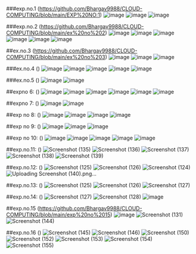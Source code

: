 ###exp.no.1
(https://github.com/Bhargav9988/CLOUD-COMPUTING/blob/main/EXP%20NO:1)
![image](https://user-images.githubusercontent.com/113018523/192220731-77823877-17d3-4c21-8f11-71f61082c2ad.png)
![image](https://user-images.githubusercontent.com/113018523/192220808-d01136e3-185d-4ec3-bc05-24d3502715aa.png)
![image](https://user-images.githubusercontent.com/113018523/192220834-3aa68142-ad37-432b-bca8-3e64478b7f5d.png)

###exp.no.2
(https://github.com/Bhargav9988/CLOUD-COMPUTING/blob/main/ex%20no%202)
![image](https://user-images.githubusercontent.com/113018523/192222815-a34776fb-3813-43a9-8a5b-1959a1091ef9.png)
![image](https://user-images.githubusercontent.com/113018523/192223104-50ea8a67-f771-4994-bd16-ef225756b4f5.png)
![image](https://user-images.githubusercontent.com/113018523/192223127-96bf519b-75bb-4b6f-81dc-2579b29c4691.png)
![image](https://user-images.githubusercontent.com/113018523/192223184-6efa3aab-3ef7-45d1-bbb6-eaf1606f6a48.png)
![image](https://user-images.githubusercontent.com/113018523/192223227-8daf3562-df4d-4a81-a325-6a421658bf5c.png)
![image](https://user-images.githubusercontent.com/113018523/192223268-8f333240-fdc9-494d-a957-efe36d96b120.png)

##ex.no.3
(https://github.com/Bhargav9988/CLOUD-COMPUTING/blob/main/ex%20no%203)
![image](https://user-images.githubusercontent.com/113018523/192223433-56126065-6506-48c8-82b9-f55379491f60.png)
![image](https://user-images.githubusercontent.com/113018523/192223462-5f1fde0e-0485-4e08-9499-c41cd8556a42.png)
![image](https://user-images.githubusercontent.com/113018523/192223491-476a3e37-eda8-4bd7-955e-52ca94029c7b.png)

###ex.no.4
()
![image](https://user-images.githubusercontent.com/113018523/192223599-8c8dc99e-7a44-422f-bf6f-c527f4833c3e.png)
![image](https://user-images.githubusercontent.com/113018523/192223653-31c1d98f-d182-4da6-acb2-eac983340ea0.png)
![image](https://user-images.githubusercontent.com/113018523/192223720-c847fc60-aefa-4619-95c4-b57f2f19427d.png)
![image](https://user-images.githubusercontent.com/113018523/192223781-4dd751a5-9c7e-4d26-b89c-26841973d298.png)
![image](https://user-images.githubusercontent.com/113018523/192223951-1b56279d-424f-4f5c-a42e-a3b3bcdcddd0.png)

###ex.no.5
()
![image](https://user-images.githubusercontent.com/113018523/192224079-7cfd9c98-2c95-45e9-a719-15e2faa4a4ae.png)
![image](https://user-images.githubusercontent.com/113018523/192223989-c42543d3-33bf-4c03-999b-41b925f25d22.png)

##expno 6:
()
![image](https://user-images.githubusercontent.com/113335352/192437626-67d50164-0b57-4321-9d8f-360f023fc08e.png)
![image](https://user-images.githubusercontent.com/113335352/192437723-05265c8c-4bc1-41aa-9fe1-511639d33d80.png)
![image](https://user-images.githubusercontent.com/113335352/192437772-c478d853-9c9c-40b6-8568-21d1708771cd.png)
![image](https://user-images.githubusercontent.com/113335352/192437803-280fa156-98cf-4a93-b0b4-35619debd411.png)
![image](https://user-images.githubusercontent.com/113335352/192438061-2285698d-3c7a-478b-b876-575a6e462744.png)
![image](https://user-images.githubusercontent.com/113335352/192438168-a179389d-b6d9-4d1c-ba95-674cc65a90ec.png)

##expno 7:
()
![image](https://user-images.githubusercontent.com/113335352/192442055-796c793d-80e8-4cef-9dd1-cda8a870722f.png)
![image](https://user-images.githubusercontent.com/113335352/192442281-9fafdfad-fb3b-41ba-9066-48eed5a22ec2.png)

##exp no 8:
()
![image](https://user-images.githubusercontent.com/113335352/192441232-e6a43763-be93-4cf7-9bce-315415093bea.png)
![image](https://user-images.githubusercontent.com/113335352/192441304-c6d1a475-7310-48e7-8ee9-007cd1bb754a.png)
![image](https://user-images.githubusercontent.com/113335352/192441342-0d130830-cc31-4985-a669-386df99bb998.png)
![image](https://user-images.githubusercontent.com/113335352/192441413-189ca62b-937f-48fb-bbf6-abf463436401.png)

##exp no 9:
()
![image](https://user-images.githubusercontent.com/113335352/192465006-3bb64d1f-3cf6-423e-b74a-19342f6ccaa3.png)
![image](https://user-images.githubusercontent.com/113335352/192465363-f73a2981-0b27-4380-957a-45331611452a.png)
![image](https://user-images.githubusercontent.com/113335352/192465580-24c45f33-0027-4f23-9b81-52c9863febad.png)

##exp  no 10:
()
![image](https://user-images.githubusercontent.com/113335352/192465866-2b02323c-b585-40c3-a21a-e68da8ff2f01.png)
![image](https://user-images.githubusercontent.com/113335352/192466155-b9a019d8-a442-4d85-bc21-52148b4bfdbb.png)
![image](https://user-images.githubusercontent.com/113335352/192466277-3dd846de-fee9-4d01-a425-093a2513efee.png)
![image](https://user-images.githubusercontent.com/113335352/192466446-5a3c4ccc-8029-40a2-9e6f-7263be6947e4.png)
![image](https://user-images.githubusercontent.com/113335352/192466654-b89664fe-fb00-42a8-a942-cb6b07b7cead.png)

##exp.no.11:
()
![Screenshot (135)](https://user-images.githubusercontent.com/113407411/192724671-730b7094-0387-46a3-a259-2d67c3af6b67.png)
![Screenshot (136)](https://user-images.githubusercontent.com/113407411/192724697-8b2f8eb3-a436-4e40-883a-f3411aac414e.png)
![Screenshot (137)](https://user-images.githubusercontent.com/113407411/192724725-51731567-403b-4ddb-8fe7-41e5e2577f53.png)
![Screenshot (138)](https://user-images.githubusercontent.com/113407411/192724746-d7ff9eae-c5b3-4a48-a5a0-059142ac4e25.png)
![Screenshot (139)](https://user-images.githubusercontent.com/113407411/192724788-96536188-9305-4a52-9cbc-6b92301233d6.png)

##exp.no.12:
()
![Screenshot (125)](https://user-images.githubusercontent.com/113407411/192727982-8f1c38a6-d037-4278-90ae-d3d73d8e110e.png)
![Screenshot (126)](https://user-images.githubusercontent.com/113407411/192728025-e2995efd-c9c3-43cb-b9c4-395bb2a7e854.png)
![Screenshot (124)](https://user-images.githubusercontent.com/113407411/192728065-1b90d71e-f5bb-4f90-989e-cf99caed6c65.png)
![Uploading Screenshot (140).png…]()

##exp.no.13:
()
![Screenshot (125)](https://user-images.githubusercontent.com/113407411/192933950-cf102984-676f-48a7-bce3-8cca8e0980ba.png)
![Screenshot (126)](https://user-images.githubusercontent.com/113407411/192934159-4e50929d-e125-4c50-8419-be5a3e6d1517.png)
![Screenshot (127)](https://user-images.githubusercontent.com/113407411/192934176-3948a0e6-181f-43f8-9595-f7763efbd0e8.png)

##exp.no.14:
()
![Screenshot (127)](https://user-images.githubusercontent.com/113407411/192934776-66cfc563-2cb7-49a0-94e6-14e16a49a708.png)
![Screenshot (128)](https://user-images.githubusercontent.com/113407411/192934610-7b4de39a-8972-4c86-a50e-2eede8f01aa8.png)
![image](https://user-images.githubusercontent.com/113407411/192935094-453d7ab3-d0a5-4a2b-8cca-a2332dccee8c.png)

##exp.no.15
(https://github.com/Bhargav9988/CLOUD-COMPUTING/blob/main/exp%20no%2015)
![image](https://user-images.githubusercontent.com/113407411/192935874-296db791-351c-4ae6-a326-02422f0c17d6.png)
![Screenshot (131)](https://user-images.githubusercontent.com/113407411/192935924-d5344e8e-b344-475b-948c-0792a3cfb436.png)
![Screenshot (144)](https://user-images.githubusercontent.com/113407411/192936143-83002a13-e127-4c84-a926-11006ebd8047.png)

##exp.no.16
()
![Screenshot (145)](https://user-images.githubusercontent.com/113407411/192939525-e7410ce5-94a0-4fb3-b306-22ac7229ec8e.png)
![Screenshot (146)](https://user-images.githubusercontent.com/113407411/192939564-2bf85542-4e1c-42c8-8b43-464b63395393.png)
![Screenshot (150)](https://user-images.githubusercontent.com/113407411/192939722-9fb28475-8393-415c-9446-1a0210dfa455.png)
![Screenshot (152)](https://user-images.githubusercontent.com/113407411/192939757-f7b72c26-8926-4fe9-a7ea-549f1bb3e751.png)
![Screenshot (153)](https://user-images.githubusercontent.com/113407411/192939780-8ab44941-d0d4-4668-97e2-a9db114bb8b8.png)
![Screenshot (154)](https://user-images.githubusercontent.com/113407411/192939793-77f6845f-c2aa-4ccd-8782-e2cd9d93334e.png)
![Screenshot (155)](https://user-images.githubusercontent.com/113407411/192939801-8f10259d-b7c1-4edd-acd0-bc1e27ef8462.png)

